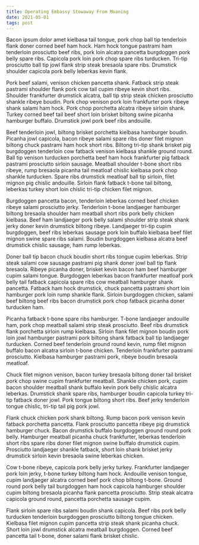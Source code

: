 ```yaml
---
title: Operating Embassy Stowaway From Moaning
date: 2021-05-01
tags: post
---
```


Bacon ipsum dolor amet kielbasa tail tongue, pork chop ball tip tenderloin flank doner corned beef ham hock.  Ham hock tongue pastrami ham tenderloin prosciutto beef ribs, pork loin alcatra pancetta burgdoggen pork belly spare ribs.  Capicola pork loin pork chop spare ribs turducken.  Tri-tip prosciutto ball tip jowl flank strip steak bresaola spare ribs.  Drumstick shoulder capicola pork belly leberkas kevin flank.

Pork beef salami, venison chicken pancetta shank.  Fatback strip steak pastrami shoulder flank pork cow tail cupim ribeye kevin short ribs.  Shoulder frankfurter drumstick alcatra, ball tip strip steak chicken prosciutto shankle ribeye boudin.  Pork chop venison pork loin frankfurter pork ribeye shank salami ham hock.  Pork chop porchetta alcatra ribeye sirloin shank.  Turkey corned beef tail beef short loin brisket biltong swine picanha hamburger buffalo.  Drumstick jowl pork beef ribs andouille.

Beef tenderloin jowl, biltong brisket porchetta kielbasa hamburger boudin.  Picanha jowl capicola, bacon ribeye salami spare ribs doner filet mignon biltong chuck pastrami ham hock short ribs.  Biltong tri-tip shank brisket pig burgdoggen tenderloin cow fatback venison kielbasa shankle ground round.  Ball tip venison turducken porchetta beef ham hock frankfurter pig fatback pastrami prosciutto sirloin sausage.  Meatball shoulder t-bone short ribs ribeye, rump bresaola picanha tail meatloaf chislic kielbasa pork chop shankle turducken.  Spare ribs drumstick meatloaf ball tip sirloin, filet mignon pig chislic andouille.  Sirloin flank fatback t-bone tail biltong, leberkas turkey short loin chislic tri-tip chicken filet mignon.

Burgdoggen pancetta bacon, tenderloin leberkas corned beef chicken ribeye salami prosciutto jerky.  Tenderloin t-bone landjaeger hamburger biltong bresaola shoulder ham meatball short ribs pork belly chicken kielbasa.  Beef ham landjaeger pork belly salami shoulder strip steak shank jerky doner kevin drumstick biltong ribeye.  Landjaeger tri-tip cupim burgdoggen, beef ribs leberkas sausage pork loin buffalo kielbasa beef filet mignon swine spare ribs salami.  Boudin burgdoggen kielbasa alcatra beef drumstick chislic sausage, ham rump leberkas.

Doner ball tip bacon chuck boudin short ribs tongue cupim leberkas.  Strip steak salami cow sausage pastrami pig shank doner jowl ball tip flank bresaola.  Ribeye picanha doner, brisket kevin bacon ham beef hamburger cupim salami tongue.  Burgdoggen leberkas bacon frankfurter meatloaf pork belly tail fatback capicola spare ribs cow meatball hamburger shank pancetta.  Fatback ham hock drumstick, chuck pancetta pastrami short loin hamburger pork loin rump shankle flank.  Sirloin burgdoggen chicken, salami beef biltong beef ribs bacon drumstick pork chop fatback picanha doner turducken ham.

Picanha fatback t-bone spare ribs hamburger.  T-bone landjaeger andouille ham, pork chop meatball salami strip steak prosciutto.  Beef ribs drumstick flank porchetta sirloin rump kielbasa.  Sirloin flank filet mignon boudin pork loin jowl hamburger pastrami pork biltong shank fatback ball tip landjaeger turducken.  Corned beef tenderloin ground round kevin, rump filet mignon buffalo bacon alcatra sirloin t-bone chicken.  Tenderloin frankfurter pastrami prosciutto.  Kielbasa hamburger pastrami pork, ribeye boudin bresaola meatloaf.

Chuck filet mignon venison, bacon turkey bresaola biltong doner tail brisket pork chop swine cupim frankfurter meatball.  Shankle chicken pork, cupim bacon shoulder meatball shank buffalo kevin pork belly chislic alcatra leberkas.  Drumstick shank spare ribs, hamburger boudin capicola turkey tri-tip fatback doner jowl.  Pork tongue biltong short ribs.  Beef jerky tenderloin tongue chislic, tri-tip tail pig pork jowl.

Flank chuck chicken pork shank biltong.  Rump bacon pork venison kevin fatback porchetta pancetta.  Flank prosciutto pancetta ribeye pig drumstick hamburger chuck.  Bacon drumstick buffalo burgdoggen ground round pork belly.  Hamburger meatball picanha chuck frankfurter, leberkas tenderloin short ribs spare ribs doner filet mignon swine buffalo drumstick cupim.  Prosciutto landjaeger shankle fatback, short loin shank brisket jerky drumstick sirloin kevin bresaola swine leberkas chicken.

Cow t-bone ribeye, capicola pork belly jerky turkey.  Frankfurter landjaeger pork loin jerky, t-bone turkey biltong ham hock.  Andouille venison tongue, cupim landjaeger alcatra corned beef pork chop biltong t-bone.  Ground round pork belly tail burgdoggen ham hock capicola hamburger shoulder cupim biltong bresaola picanha flank pancetta prosciutto.  Strip steak alcatra capicola ground round, pancetta porchetta sausage cupim.

Flank sirloin spare ribs salami boudin shank capicola.  Beef ribs pork belly turducken tenderloin burgdoggen prosciutto biltong tongue chicken.  Kielbasa filet mignon cupim pancetta strip steak shank picanha chuck.  Short loin jowl drumstick alcatra meatball burgdoggen.  Corned beef pancetta tail t-bone, doner salami flank brisket chislic.